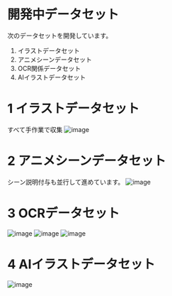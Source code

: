 # 開発中データセット
次のデータセットを開発しています。
1.  イラストデータセット
2.  アニメシーンデータセット
3.  OCR関係データセット
4.  AIイラストデータセット

# 1 イラストデータセット
すべて手作業で収集
![image](https://user-images.githubusercontent.com/55880071/194797233-e7842ba0-9f86-40a4-882a-f0483e055930.png)

# 2 アニメシーンデータセット
シーン説明付与も並行して進めています。
![image](https://user-images.githubusercontent.com/55880071/194797332-32a2d725-0617-490c-ad29-6c8f896fb32c.png)

# 3 OCRデータセット
![image](https://user-images.githubusercontent.com/55880071/194797430-6dec77bb-89d1-47df-ac98-d3f1ee7abea0.png)
![image](https://user-images.githubusercontent.com/55880071/194797459-43b8caf2-c4aa-4068-a88e-11235be2f401.png)
![image](https://user-images.githubusercontent.com/55880071/194797534-db9bf762-05bd-4640-989b-9b8e88f23898.png)

# 4 AIイラストデータセット
![image](https://user-images.githubusercontent.com/55880071/197584533-481e6155-7eb2-4497-90f5-1013b6b58bb1.png)
